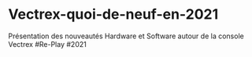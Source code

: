 # Vectrex-quoi-de-neuf-en-2021
Présentation des nouveautés Hardware et Software autour de la console Vectrex #Re-Play #2021
